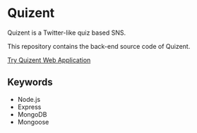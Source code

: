 # Quizent

Quizent is a Twitter-like quiz based SNS.

This repository contains the back-end source code of Quizent.

[Try Quizent Web Application](https://quizent-client.herokuapp.com)

## Keywords

- Node.js
- Express
- MongoDB
- Mongoose
